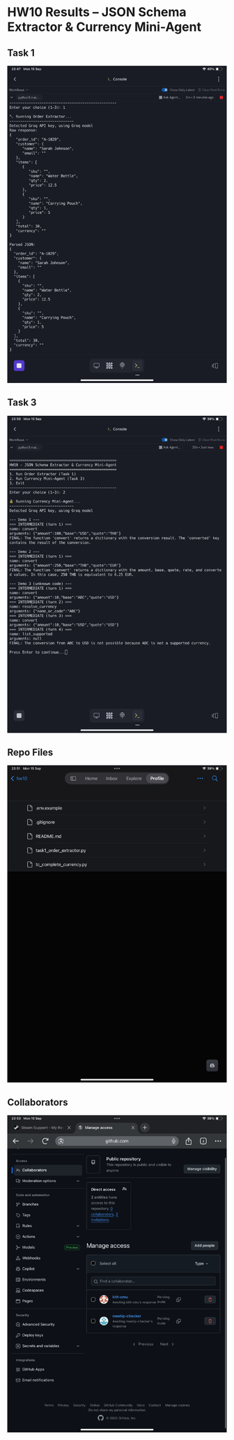 # HW10 Results – JSON Schema Extractor & Currency Mini-Agent

## Task 1
![Task 1](task1.png)

## Task 3
![Task 3](task3.png)

## Repo Files
![Repo](repo.png)

## Collaborators
![Collaborators](collab.png)
